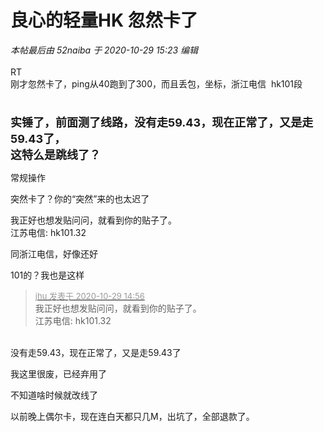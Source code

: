 # 良心的轻量HK 忽然卡了


<i class="pstatus"> 本帖最后由 52naiba 于 2020-10-29 15:23 编辑 </i><br />
<br />
RT<br />
刚才忽然卡了，ping从40跑到了300，而且丢包，坐标，浙江电信&nbsp;&nbsp;hk101段<br />
<br />
<strong><font size="4"><br />
实锤了，前面测了线路，没有走59.43，现在正常了，又是走59.43了，<br />
这特么是跳线了？</font></strong>

常规操作<img src="static/image/smiley/default/smile.gif" smilieid="1" border="0" alt="" />

突然卡了？你的“突然”来的也太迟了<img id="aimg_LXSS7" onclick="zoom(this, this.src, 0, 0, 0)" class="zoom" src="https://cdn.jsdelivr.net/gh/hishis/forum-master/public/images/patch.gif" onmouseover="img_onmouseoverfunc(this)" onload="thumbImg(this)" border="0" alt="" />

我正好也想发贴问问，就看到你的贴子了。<br />
江苏电信: hk101.32

同浙江电信，好像还好

101的？我也是这样

<div class="quote"><blockquote><font size="2"><a href="https://www.hostloc.com/forum.php?mod=redirect&amp;goto=findpost&amp;pid=9369327&amp;ptid=759809" target="_blank"><font color="#999999">jhu 发表于 2020-10-29 14:56</font></a></font><br />
我正好也想发贴问问，就看到你的贴子了。<br />
江苏电信: hk101.32</blockquote></div><br />
没有走59.43，现在正常了，又是走59.43了

我这里很废，已经弃用了<img id="aimg_s3KZ8" onclick="zoom(this, this.src, 0, 0, 0)" class="zoom" src="https://cdn.jsdelivr.net/gh/hishis/forum-master/public/images/patch.gif" onmouseover="img_onmouseoverfunc(this)" onload="thumbImg(this)" border="0" alt="" />

不知道啥时候就改线了<img src="static/image/smiley/default/lol.gif" smilieid="12" border="0" alt="" />

以前晚上偶尔卡，现在连白天都只几M，出坑了，全部退款了。
